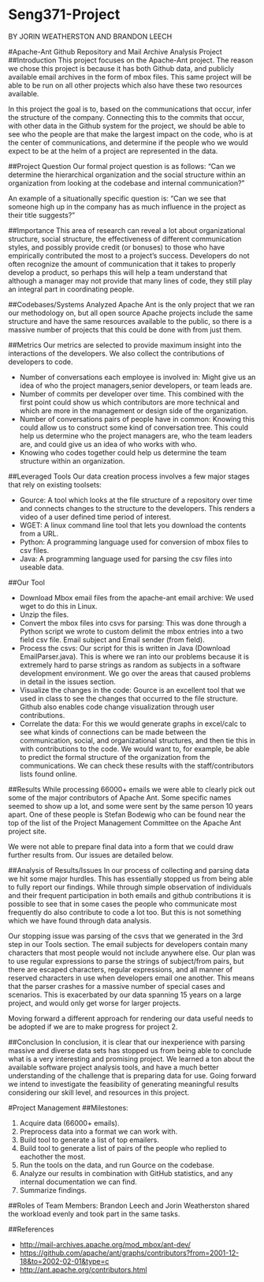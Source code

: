 
      

        



# Seng371-Project

 BY JORIN WEATHERSTON AND BRANDON LEECH

#Apache-Ant Github Repository and Mail Archive Analysis Project
##Introduction
This project focuses on the Apache-Ant project. The reason we chose this project is because it has both Github data, and publicly available email archives in the form of mbox files. This same project will be able to be run on all other projects which also have these two resources available. 

In this project the goal is to, based on the communications that occur, infer the structure of the company. Connecting this to the commits that occur, with other data in the Github system for the project, we should be able to see who the people are that make the largest impact on the code, who is at the center of communications, and determine if the people who we would expect to be at the helm of a project are represented in the data. 

##Project Question
Our formal project question is as follows:
“Can we determine the hierarchical organization and the social structure within an organization from looking at the codebase and internal communication?”

An example of a situationally specific question is: “Can we see that someone high up in the company has as much influence in the project as their title suggests?”

##Importance
This area of research can reveal a lot about organizational structure, social structure, the effectiveness of different communication styles, and possibly provide credit (or bonuses) to those who have empirically contributed the most to a project’s success. Developers do not often recognize the amount of communication that it takes to properly develop a product, so perhaps this will help a team understand that although a manager may not provide that many lines of code, they still play an integral part in coordinating people.

##Codebases/Systems Analyzed
Apache Ant is the only project that we ran our methodology on, but all open source Apache projects include the same structure and have the same resources available to the public, so there is a massive number of projects that this could be done with from just them. 

##Metrics
Our metrics are selected to provide maximum insight into the interactions of the developers. We also collect the contributions of developers to code. 
* Number of conversations each employee is involved in: Might give us an idea of who the project managers,senior developers, or team leads are.
* Number of commits per developer over time. This combined with the first point could show us which contributors are more technical and which are more in the management or design side of the organization.
* Number of conversations pairs of people have in common: Knowing this could allow us to construct some kind of conversation tree. This could help us determine who the project managers are, who the team leaders are, and could give us an idea of who works with who.
* Knowing who codes together could help us determine the team structure within an organization.

##Leveraged Tools
Our data creation process involves a few major stages that rely on existing toolsets:
* Gource: A tool which looks at the file structure of a repository over time and connects changes to the structure to the developers. This renders a video of a user defined time period of interest. 
* WGET: A linux command line tool that lets you download the contents from a URL.
* Python: A programming language used for conversion of mbox files to csv files.
* Java: A programming language used for parsing the csv files into useable data. 

##Our Tool 
* Download Mbox email files from the apache-ant email archive: We used wget to do this in Linux.
* Unzip the files.
* Convert the mbox files into csvs for parsing: This was done through a Python script we wrote to custom delimit the mbox entries into a two field csv file. Email subject and Email sender (from field). 
* Process the csvs: Our script for this is written in Java (Download EmailParser.java). This is where we ran into our problems because it is extremely hard to parse strings as random as subjects in a software development environment. We go over the areas that caused problems in detail in the issues section.
* Visualize the changes in the code: Gource is an excellent tool that we used in class to see the changes that occurred to the file structure. Github also enables code change visualization through user contributions. 
* Correlate the data: For this we would generate graphs in excel/calc to see what kinds of connections can be made between the communication, social, and organizational structures, and then tie this in with contributions to the code. We would want to, for example, be able to predict the formal structure of the organization from the communications. We can check these results with the staff/contributors lists found online.

##Results
While processing 66000+ emails we were able to clearly pick out some of the major contributors of Apache Ant. Some specific names seemed to show up a lot, and some were sent by the same person 10 years apart. One of these people is Stefan Bodewig who can be found near the top of the list of the Project Management Committee on the Apache Ant project site. 

We were not able to prepare final data into a form that we could draw further results from. Our issues are detailed below.

##Analysis of Results/Issues
In our process of collecting and parsing data we hit some major hurdles. This has essentially stopped us from being able to fully report our findings. While through simple observation of individuals and their frequent participation in both emails and github contributions it is possible to see that in some cases the people who communicate most frequently do also contribute to code a lot too. But this is not something which we have found through data analysis. 

Our stopping issue was parsing of the csvs that we generated in the 3rd step in our Tools section. The email subjects for developers contain many characters that most people would not include anywhere else. Our plan was to use regular expressions to parse the strings of subject/from pairs, but there are escaped characters, regular expressions, and all manner of reserved characters in use when developers email one another. This means that the parser crashes for a massive number of special cases and scenarios. This is exacerbated by our data spanning 15 years on a large project, and would only get worse for larger projects. 

Moving forward a different approach for rendering our data useful needs to be adopted if we are to make progress for project 2. 

##Conclusion
In conclusion, it is clear that our inexperience with parsing massive and diverse data sets has stopped us from being able to conclude what is a very interesting and promising project. We learned a ton about the available software project analysis tools, and have a much better understanding of the challenge that is preparing data for use. Going forward we intend to investigate the feasibility of generating meaningful results considering our skill level, and resources in this project.

#Project Management
##Milestones:
1. Acquire data (66000+ emails).
2. Preprocess data into a format we can work with.
3. Build tool to generate a list of top emailers.
4. Build tool to generate a list of pairs of the people who replied to eachother the most.
5. Run the tools on the data, and run Gource on the codebase.
6. Analyze our results in combination with GitHub statistics, and any internal documentation we can find.
7. Summarize findings.

##Roles of Team Members:
Brandon Leech and Jorin Weatherston shared the workload evenly and took part in the same tasks.

##References
* http://mail-archives.apache.org/mod_mbox/ant-dev/
* https://github.com/apache/ant/graphs/contributors?from=2001-12-18&to=2002-02-01&type=c
* http://ant.apache.org/contributors.html
